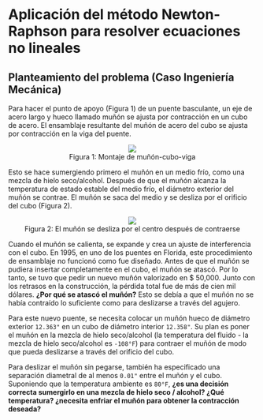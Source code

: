 # Aplicación del método Newton-Raphson para resolver ecuaciones no lineales

## Planteamiento del problema (Caso Ingeniería Mecánica)

Para hacer el punto de apoyo (Figura 1) de un puente basculante, un eje de acero largo y hueco llamado muñón se ajusta por contracción en un cubo de acero. El ensamblaje resultante del muñón de acero del cubo se ajusta por contracción en la viga del puente.

<p align="center">
  <img src="http://solodatascience.com/wp-content/uploads/2020/07/newton-raphson-figura-01-trunnion.jpg" />
  <br/>Figura 1: Montaje de muñón-cubo-viga
</p>

Esto se hace sumergiendo primero el muñón en un medio frío, como una mezcla de hielo seco/alcohol. Después de que el muñón alcanza la temperatura de estado estable del medio frío, el diámetro exterior del muñón se contrae. El muñón se saca del medio y se desliza por el orificio del cubo (Figura 2).

<p align="center">
  <img src="http://solodatascience.com/wp-content/uploads/2020/07/newton-raphson-figura-02-trunnion.jpg" />
  <br/>Figura 2: El muñón se desliza por el centro después de contraerse
</p>

Cuando el muñón se calienta, se expande y crea un ajuste de interferencia con el cubo. En 1995, en uno de los puentes en Florida, este procedimiento de ensamblaje no funcionó como fue diseñado. Antes de que el muñón se pudiera insertar completamente en el cubo, el muñón se atascó. Por lo tanto, se tuvo que pedir un nuevo muñón valorizado en $ 50,000. Junto con los retrasos en la construcción, la pérdida total fue de más de cien mil dólares. **¿Por qué se atascó el muñón?** Esto se debía a que el muñón no se había contraído lo suficiente como para deslizarse a través del agujero.

Para este nuevo puente, se necesita colocar un muñón hueco de diámetro exterior <code>12.363"</code> en un cubo de diámetro interior <code>12.358"</code>. Su plan es poner el muñón en la mezcla de hielo seco/alcohol (la temperatura del fluido - la mezcla de hielo seco/alcohol es <code>-108°F</code>) para contraer el muñón de modo que pueda deslizarse a través del orificio del cubo.

Para deslizar el muñón sin pegarse, también ha especificado una separación diametral de al menos <code>0.01"</code> entre el muñón y el cubo. Suponiendo que la temperatura ambiente es <code>80°F</code>, **¿es una decisión correcta sumergirlo en una mezcla de hielo seco / alcohol? ¿Qué temperatura? ¿necesita enfriar el muñón para obtener la contracción deseada?**
